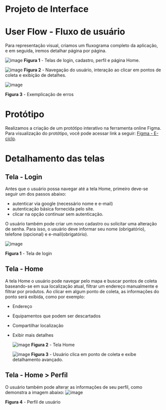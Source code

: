 # Projeto de Interface

# User Flow - Fluxo de usuário

Para representação visual, criamos um fluxograma completo da aplicação, e em seguida, iremos detalhar página por página.

![image](https://github.com/user-attachments/assets/661fb4b0-5622-4ff6-9787-ed30a47cd835)
**Figura 1** - Telas de login, cadastro, perfil e página Home.

![image](https://github.com/user-attachments/assets/6351e4fe-a3c3-41f2-a0a3-62dcd7bf54bd)
**Figura 2** - Navegação do usuário, interação ao clicar em pontos de coleta e exibição de detalhes.

![image](https://github.com/user-attachments/assets/3da7bc58-731c-44b3-96cc-23b6aad02f20)

**Figura 3** - Exemplicação de erros

# Protótipo
Realizamos a criação de um protótipo interativo na ferramenta online Figma. Para visualização do protótipo, você pode acessar link a seguir: <a href="https://www.figma.com/design/7nnBBJeeotzXBnAgp5Y8cQ/Projeto-Lixo?node-id=0-1&t=78glQwEsSvU1g55z-1">Figma - E-ciclo</a>.

# Detalhamento das telas

## **Tela - Login**

Antes que o usuário possa navegar até a tela Home, primeiro deve-se seguir um dos passos abaixo: 
- autenticar via google (necessário nome e e-mail)
- autenticação básica fornecida pelo site.
- clicar na opção continuar sem autenticação.

O usuário também pode criar um novo cadastro ou solicitar uma alteração de senha. Para isso, o usuário deve informar seu nome (obrigatório), telefone (opcional) e e-mail(obrigatório).

![image](https://github.com/user-attachments/assets/deb1473a-5985-424f-ba7b-913bb65e21f8)

**Figura 1** - Tela de login


## **Tela - Home**
A tela Home o usuário pode navegar pelo mapa e buscar pontos de coleta baseando-se em sua localização atual, filtrar um endereço manualmente e filtrar por produtos.
Ao clicar em algum ponto de coleta, as informações do ponto será exibida, como por exemplo: 
- Endereço
- Equipamentos que podem ser descartados
- Compartilhar localização
- Exibir mais detalhes

  ![image](https://github.com/user-attachments/assets/2d6d50d2-0455-4be9-83c6-211ae6179e9c)
**Figura 2** - Tela Home

  ![image](https://github.com/user-attachments/assets/9e175e7e-d625-43d2-8906-22d8db09d42c)
**Figura 3** - Usuário clica em ponto de coleta e exibe detalhamento avançado.


## **Tela - Home > Perfil**
O usuário também pode alterar as informações de seu perfil, como demonstra a imagem abaixo:
 ![image](https://github.com/user-attachments/assets/230171a6-71cc-4cf2-86c3-79b251f8f1a4)
 
**Figura 4** - Perfil de usuário

